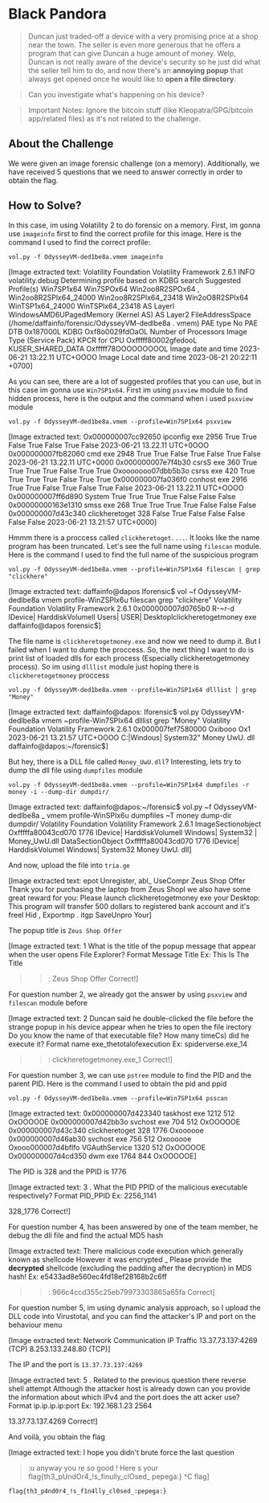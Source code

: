 # Black Pandora
> Duncan just traded-off a device with a very promising price at a shop near the town. The seller is even more generous that he offers a program that can give Duncan a huge amount of money. Welp, Duncan is not really aware of the device's security so he just did what the seller tell him to do, and now there's an **annoying popup** that always get opened once he would like to **open a file directory**.

> Can you investigate what's happening on his device?

> Important Notes: Ignore the bitcoin stuff (like Kleopatra/GPG/bitcoin app/related files) as it's not related to the challenge.

## About the Challenge
We were given an image forensic challenge (on a memory). Additionally, we have received 5 questions that we need to answer correctly in order to obtain the flag.

## How to Solve?
In this case, im using Volatility 2 to do forensic on a memory. First, im gonna use `imageinfo` first to find the correct profile for this image. Here is the command I used to find the correct profile:

```shell
vol.py -f OdysseyVM-ded1be8a.vmem imageinfo
```


[Image extracted text: Volatility
Foundation Volatility
Framework 2.6.1
INFO
volatility.debug
Determining profile
based
on
KDBG search
Suggested Profile(s)
Win7SP1x64
Win7SPOx64
Win2oo8R2SPOx64 ,
Win2oo8R2SPlx64_24000
Win2oo8R2SPlx64_23418
Win2oO8R2SPlx64
WinTSP1x64_24000
WinTSPlx64_23418
AS Layerl
WindowsAMD6UPagedMemory (Kernel AS)
AS Layer2
FileAddressSpace
(/home/daffainfo/forensic/OdysseyVM-dedlbe8a . vmem)
PAE type
No
PAE
DTB
0x187000L
KDBG
Oxf8o0029fdOaOL
Number of Processors
Image Type
(Service Pack)
KPCR for
CPU
Oxfffff80002gfedooL
KUSER_SHARED_DATA
Oxfffff78OOOOOOOOOL
Image
date
and
time
2023-06-21
13:22.11 UTC+OOOO
Image Local
date
and time
2023-06-21
20:22:11
+0700]


As you can see, there are a lot of suggested profiles that you can use, but in this case im gonna use `Win7SP1x64`.  First im using `psxview` module to find hidden process, here is the output and the command when i used `psxview` module

```shell
vol.py -f OdysseyVM-ded1be8a.vmem --profile=Win7SP1x64 psxview
```


[Image extracted text: Ox000000007cc92650 ipconfig
exe
2956
True
True
False
True
False
True
False
2023-06-21
13.22.11 UTC+0OOO
0x000000007fb82060
cmd
exe
2948
True
True
False
True
False
True
False
2023-06-21
13.22.11
UTC+0000
0x000000007e7f4b30
csrsS
exe
360
True
True
True
True
False
True
True
Oxooooooo07dbb5b3o
csrss
exe
420
True
True
True
True
False
True
True
0x000000007fa036f0
conhost
exe
2916
True
True
False
True
False
True
False
2023-06-21
13.22.11
UTC+OOOO
0x000000007ff6d890
System
True
True
True
True
False False
False
0x00000000163e1310
smss
exe
268
True
True
True
True
False False
False
0x000000007d43c340
clickheretoget
328
False
True
False
False
False False
False
2023-06-21
13.21:57
UTC+0000]


Hmmm there is a proccess called `clickheretoget....`. It looks like the name program has been truncated. Let's see the full name using `filescan` module. Here is the command I used to find the full name of the suspicious program

```shell
vol.py -f OdysseyVM-ded1be8a.vmem --profile=Win7SP1x64 filescan | grep "clickhere"
```


[Image extracted text: daffainfo@dapos
Iforensic$ vol
~f
OdysseyVM-dedlbe8a
vmem
profile-WinZSPlx6u filescan
grep
"clickhere"
Volatility
Foundation Volatility
Framework
2.6.1
0x000000007d0765b0
R-~r-d
IDevice| HarddiskVolumell Users| USER| Desktoplclickheretogetmoney
exe
daffainfo@dapos
forensic$]


The file name is `clickheretogetmoney.exe` and now we need to dump it. But I failed when I want to dump the proccess. So, the next thing I want to do is print list of loaded dlls for each process (Especially clickheretogetmoney process). So im using `dlllist` module just hoping there is `clickheretogetmoney` proccess

```
vol.py -f OdysseyVM-ded1be8a.vmem --profile=Win7SP1x64 dlllist | grep "Money"
```


[Image extracted text: daffainfo@dapos:
Iforensic$
vol.py
OdysseyVM-dedlbe8a
vmem
~profile-Win7SPIx64 dlllist
grep
"Money"
Volatility Foundation
Volatility Framework 2.6.1
0x000007fef7580000
Oxibooo
Ox1
2023-06-21
13.21.57 UTC+OOOO
C:|Windous| System32"
Money
UwU. dll
daffainfo@dapos:~/forensic$]


But hey, there is a DLL file called `Money_UwU.dll`? Interesting, lets try to dump the dll file using `dumpfiles` module

```
vol.py -f OdysseyVM-ded1be8a.vmem --profile=Win7SP1x64 dumpfiles -r money -i --dump-dir dumpdir/
```


[Image extracted text: daffainfo@dapos:~/forensic$ vol.py
~f OdysseyVM-dedlbe8a _
vmem
profile-WinSPIx6u dumpfiles
~T money
dump-dir dumpdir/
Volatility
Foundation Volatility
Framework
2.6.1
ImageSectionobject
Oxfffffa80043cd070
1776
IDevice| HarddiskVolumell Windows| System32 | Money_UwU.dll
DataSectionObject
Oxfffffa80043cd070
1776
IDevice| HarddiskVolumel
Windows| System32
Money
UwU. dll]


And now, upload the file into `tria.ge`


[Image extracted text: epot
Unregister,
abl_ UseCompr 
Zeus Shop Offer
Thank you for purchasing the laptop from Zeus Shopl we also have some great
reward for you: Please launch clickheretogetmoney exe
your Desktop: This
program will transfer 500 dollars to
registered bank account and it's freel
Hid ,
Exportmp .
itgp SaveUnpro 
Your]


The popup title is `Zeus Shop Offer`


[Image extracted text: 1
What
is the
title of
the
popup message
that
appear when
the
user
opens
File Explorer?
Format
Message
Title
Ex:
This Is
The
Title
>>:
Zeus Shop Offer
Correct!]


For question number 2, we already got the answer by using `psxview` and `filescan` module before


[Image extracted text: 2
Duncan
said
he
double-clicked
the
file
before
the strange
popup
in his
device
appear
when
he
tries
to
open
the
file
irectory
Do
you know
the
name
of
that
executable file?
How
many timeCs)
did
he
execute
it?
Format
name
exe_thetotalofexecution
Ex: spiderverse.exe_14
>>:
clickheretogetmoney.exe_1
Correct!]


For question number 3, we can use `pstree` module to find the PID and the parent PID. Here is the command I used to obtain the pid and ppid

```shell
vol.py -f OdysseyVM-ded1be8a.vmem --profile=Win7SP1x64 psscan
```


[Image extracted text: 0x000000007d423340 taskhost
exe
1212
512
OxOOOOOE
0x000000007d42bb3o
svchost
exe
704
512
OxOOOOOE
0x000000007d43c340 clickheretoget
328
1776
Oxoooooe
0x000000007d46ab30
svchost
exe
756
512
Oxoooooe
Oxooo000007d4bflfo
VGAuthService
1320
512
OxOOOOOE
Ox000000007d4cd350
dwm
exe
1764
844
OxOOOOOE]


The PID is 328 and the PPID is 1776


[Image extracted text: 3 .
What
the
PID
PPID
of
the malicious
executable respectively?
Format
PID_PPID
Ex:
2256_1141
>>
328_1776
Correct!]


For question number 4, has been answered by one of the team member, he debug the dll file and find the actual MD5 hash


[Image extracted text: There
malicious
code
execution
which generally
known
as
shellcode
However it
was
encrypted _
Please provide
the **decrypted** shellcode (excluding the padding
after the decryption)
in
MDS
hash!
Ex:
e5433ad8e560ec4fd18ef28168b2c6ff
>>:
966c4ccd355c25eb79973303865a65fa
Correct]


For question number 5, im using dynamic analysis approach, so I upload the DLL code into Virustotal, and you can find the attacker's IP and port on the behaviour menu


[Image extracted text: Network Communication
IP Traffic
13.37.73.137:4269 (TCP)
8.253.133.248.80 (TCP)]


The IP and the port is `13.37.73.137:4269`


[Image extracted text: 5 .
Related
to
the previous question
there
reverse
shell attempt
Although
the
attacker
host
is already
down
can
you provide
the information
about which
IPv4 and
the port
does
the
att
acker
use?
Format
ip.ip.ip.ip:port
Ex:
192.168.1.23
2564
>>
13.37.73.137.4269
Correct!]


And voilà, you obtain the flag


[Image extracted text: I hope you
didn't
brute
force
the
last question
>:u
anyway
you
re
so good !
Here
s your
flag{th3_pUndOr4_!s_finully_clOsed_
pepega:}
^C
flag]


```
flag{th3_p4nd0r4_!s_f1n4lly_cl0sed_:pepega:}
```